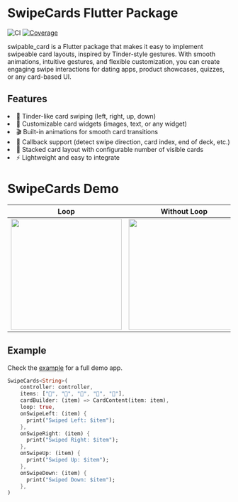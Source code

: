 # SwipeCards Flutter Package

![CI](https://github.com/olikhanbd/swipable_card/actions/workflows/flutter.yml/badge.svg)
[![Coverage](https://codecov.io/gh/olikhanbd/swipable_card/branch/main/graph/badge.svg)](https://codecov.io/gh/olikhanbd/swipable_card)

swipable_card is a Flutter package that makes it easy to implement swipeable card layouts, inspired by Tinder-style gestures. With smooth animations, intuitive gestures, and flexible customization, you can create engaging swipe interactions for dating apps, product showcases, quizzes, or any card-based UI.

## Features
<list>
<li>🚀 Tinder-like card swiping (left, right, up, down)</li>

<li>🎨 Customizable card widgets (images, text, or any widget)</li>

<li>🎬 Built-in animations for smooth card transitions</li>

<li>🧩 Callback support (detect swipe direction, card index, end of deck, etc.)</li>

<li>🔄 Stacked card layout with configurable number of visible cards</li>

<li>⚡ Lightweight and easy to integrate</li>
</list>

# SwipeCards Demo

| Loop | Without Loop |
|------|--------------|
| <img src="example/assets/loop.gif" width="250"/> | <img src="example/assets/without_loop.gif" width="250"/> |

## Example

Check the [example](example/lib/main.dart) for a full demo app.

```dart
SwipeCards<String>(
	controller: controller,
	items: ["🍎", "🍌", "🍇", "🍓", "🍍"],
	cardBuilder: (item) => CardContent(item: item),
	loop: true,
	onSwipeLeft: (item) {
	  print("Swiped Left: $item");
	},
	onSwipeRight: (item) {
	  print("Swiped Right: $item");
	},
	onSwipeUp: (item) {
	  print("Swiped Up: $item");
	},
	onSwipeDown: (item) {
	  print("Swiped Down: $item");
	},
)


